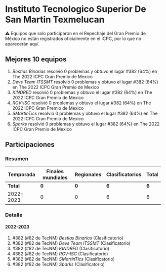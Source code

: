 # Instituto Tecnologico Superior De San Martin Texmelucan

:warning: Equipos que solo participaron en el Repechaje del Gran Premio de México no están registrados oficialmente en el ICPC, por lo que no aparecerán aquí.

## Mejores 10 equipos

1. _Bestias Binarias_ resolvió 0 problemas y obtuvo el lugar #382 (64%) en The 2022 ICPC Gran Premio de Mexico
1. _Devs Team ITSSMT_ resolvió 0 problemas y obtuvo el lugar #382 (64%) en The 2022 ICPC Gran Premio de Mexico
1. _KINDRED_ resolvió 0 problemas y obtuvo el lugar #382 (64%) en The 2022 ICPC Gran Premio de Mexico
1. _RGV-ISC_ resolvió 0 problemas y obtuvo el lugar #382 (64%) en The 2022 ICPC Gran Premio de Mexico
1. _SMartinTics_ resolvió 0 problemas y obtuvo el lugar #382 (64%) en The 2022 ICPC Gran Premio de Mexico
1. _Sparks_ resolvió 0 problemas y obtuvo el lugar #382 (64%) en The 2022 ICPC Gran Premio de Mexico

## Participaciones

### Resumen

| Temporada | Finales mundiales | Regionales | Clasificatorios | Total |
| --- | --- | --- | --- | --- |
| **Total** | **0** | **0** | **6** | **6** |
| 2022-2023 | 0 | 0 | 6 | 6 |

### Detalle

#### 2022-2023

1. #382 (#82 de TecNM) _Bestias Binarias_ (Clasificatorio)
1. #382 (#82 de TecNM) _Devs Team ITSSMT_ (Clasificatorio)
1. #382 (#82 de TecNM) _KINDRED_ (Clasificatorio)
1. #382 (#82 de TecNM) _RGV-ISC_ (Clasificatorio)
1. #382 (#82 de TecNM) _SMartinTics_ (Clasificatorio)
1. #382 (#82 de TecNM) _Sparks_ (Clasificatorio)




